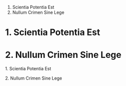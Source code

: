 1. Scientia Potentia Est
2. Nullum Crimen Sine Lege

<h1>1. Scientia Potentia Est</h1>
<h1>2. Nullum Crimen Sine Lege</h1>

<p>1. Scientia Potentia Est</p>
<p>2. Nullum Crimen Sine Lege</p>
